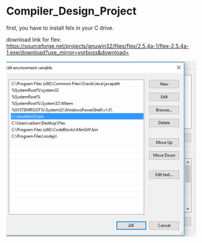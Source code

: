 # Compiler_Design_Project
first, you have to install felx in your C drive.

download link for flex: https://sourceforge.net/projects/gnuwin32/files/flex/2.5.4a-1/flex-2.5.4a-1.exe/download?use_mirror=vorboss&download=

![Image](images/Capture.PNG)

 






 
